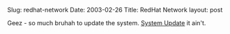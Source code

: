 Slug: redhat-network
Date: 2003-02-26
Title: RedHat Network
layout: post

Geez - so much bruhah to update the system. <a href="http://www.apple.com/macosx/">System Update</a> it ain&#39;t.
